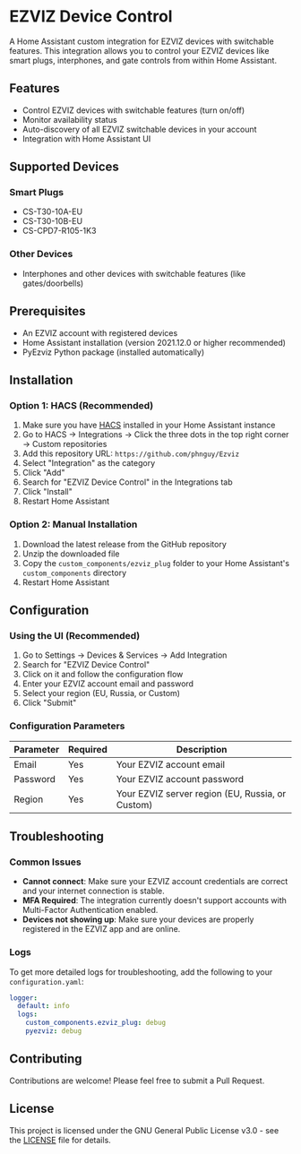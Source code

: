 # EZVIZ Device Control

A Home Assistant custom integration for EZVIZ devices with switchable features. This integration allows you to control your EZVIZ devices like smart plugs, interphones, and gate controls from within Home Assistant.

## Features

- Control EZVIZ devices with switchable features (turn on/off)
- Monitor availability status
- Auto-discovery of all EZVIZ switchable devices in your account
- Integration with Home Assistant UI

## Supported Devices

### Smart Plugs
- CS-T30-10A-EU
- CS-T30-10B-EU
- CS-CPD7-R105-1K3

### Other Devices
- Interphones and other devices with switchable features (like gates/doorbells)

## Prerequisites

- An EZVIZ account with registered devices
- Home Assistant installation (version 2021.12.0 or higher recommended)
- PyEzviz Python package (installed automatically)

## Installation

### Option 1: HACS (Recommended)

1. Make sure you have [HACS](https://hacs.xyz/) installed in your Home Assistant instance
2. Go to HACS → Integrations → Click the three dots in the top right corner → Custom repositories
3. Add this repository URL: `https://github.com/phnguy/Ezviz`
4. Select "Integration" as the category
5. Click "Add"
6. Search for "EZVIZ Device Control" in the Integrations tab
7. Click "Install"
8. Restart Home Assistant

### Option 2: Manual Installation

1. Download the latest release from the GitHub repository
2. Unzip the downloaded file
3. Copy the `custom_components/ezviz_plug` folder to your Home Assistant's `custom_components` directory
4. Restart Home Assistant

## Configuration

### Using the UI (Recommended)

1. Go to Settings → Devices & Services → Add Integration
2. Search for "EZVIZ Device Control"
3. Click on it and follow the configuration flow
4. Enter your EZVIZ account email and password
5. Select your region (EU, Russia, or Custom)
6. Click "Submit"

### Configuration Parameters

| Parameter | Required | Description |
|-----------|----------|-------------|
| Email     | Yes      | Your EZVIZ account email |
| Password  | Yes      | Your EZVIZ account password |
| Region    | Yes      | Your EZVIZ server region (EU, Russia, or Custom) |

## Troubleshooting

### Common Issues

- **Cannot connect**: Make sure your EZVIZ account credentials are correct and your internet connection is stable.
- **MFA Required**: The integration currently doesn't support accounts with Multi-Factor Authentication enabled.
- **Devices not showing up**: Make sure your devices are properly registered in the EZVIZ app and are online.

### Logs

To get more detailed logs for troubleshooting, add the following to your `configuration.yaml`:

```yaml
logger:
  default: info
  logs:
    custom_components.ezviz_plug: debug
    pyezviz: debug
```

## Contributing

Contributions are welcome! Please feel free to submit a Pull Request.

## License

This project is licensed under the GNU General Public License v3.0 - see the [LICENSE](LICENSE) file for details.
